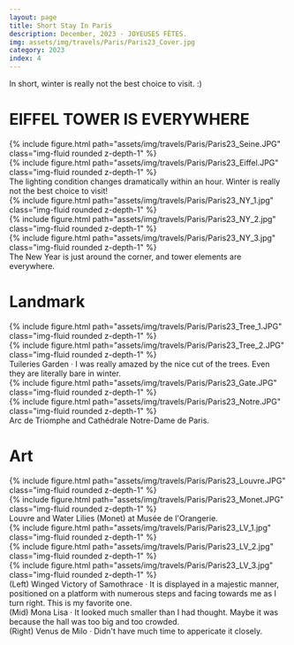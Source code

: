 ```yaml
---
layout: page
title: Short Stay In Paris
description: December, 2023 · JOYEUSES FÊTES.
img: assets/img/travels/Paris/Paris23_Cover.jpg
category: 2023
index: 4
---
```


In short, winter is really not the best choice to visit. :)

# EIFFEL TOWER IS EVERYWHERE

<div class="row justify-content-sm-center">
    <div class="col-sm-8 mt-3 mt-md-0">
        {% include figure.html path="assets/img/travels/Paris/Paris23_Seine.JPG" class="img-fluid rounded z-depth-1" %}
    </div>
    <div class="col-sm-4 mt-3 mt-md-0">
        {% include figure.html path="assets/img/travels/Paris/Paris23_Eiffel.JPG" class="img-fluid rounded z-depth-1" %}
    </div>
</div>
<div class="caption">
    The lighting condition changes dramatically within an hour. Winter is really not the best choice to visit!
</div>

<div class="row">
    <div class="col-sm mt-3 mt-md-0">
        {% include figure.html path="assets/img/travels/Paris/Paris23_NY_1.jpg" class="img-fluid rounded z-depth-1" %}
    </div>
    <div class="col-sm mt-3 mt-md-0">
        {% include figure.html path="assets/img/travels/Paris/Paris23_NY_2.jpg" class="img-fluid rounded z-depth-1" %}
    </div>
    <div class="col-sm mt-3 mt-md-0">
        {% include figure.html path="assets/img/travels/Paris/Paris23_NY_3.jpg" class="img-fluid rounded z-depth-1" %}
    </div>
</div>
<div class="caption">
    The New Year is just around the corner, and tower elements are everywhere.
</div>

# Landmark

<div class="row justify-content-sm-center">
    <div class="col-sm-8 mt-3 mt-md-0">
        {% include figure.html path="assets/img/travels/Paris/Paris23_Tree_1.JPG" class="img-fluid rounded z-depth-1" %}
    </div>
    <div class="col-sm-4 mt-3 mt-md-0">
        {% include figure.html path="assets/img/travels/Paris/Paris23_Tree_2.JPG" class="img-fluid rounded z-depth-1" %}
    </div>
</div>
<div class="caption">
    Tuileries Garden · I was really amazed by the nice cut of the trees. Even they are literally bare in winter.
</div>

<div class="row">
    <div class="col-sm mt-3 mt-md-0">
        {% include figure.html path="assets/img/travels/Paris/Paris23_Gate.JPG" class="img-fluid rounded z-depth-1" %}
    </div>
    <div class="col-sm mt-3 mt-md-0">
        {% include figure.html path="assets/img/travels/Paris/Paris23_Notre.JPG" class="img-fluid rounded z-depth-1" %}
    </div>
</div>
<div class="caption">
    Arc de Triomphe and Cathédrale Notre-Dame de Paris.
</div>

# Art

<div class="row">
    <div class="col-sm mt-3 mt-md-0">
        {% include figure.html path="assets/img/travels/Paris/Paris23_Louvre.JPG" class="img-fluid rounded z-depth-1" %}
    </div>
    <div class="col-sm mt-3 mt-md-0">
        {% include figure.html path="assets/img/travels/Paris/Paris23_Monet.JPG" class="img-fluid rounded z-depth-1" %}
    </div>
</div>
<div class="caption">
    Louvre and Water Lilies (Monet) at Musée de l'Orangerie.
</div>

<div class="row">
    <div class="col-sm mt-3 mt-md-0">
        {% include figure.html path="assets/img/travels/Paris/Paris23_LV_1.jpg" class="img-fluid rounded z-depth-1" %}
    </div>
    <div class="col-sm mt-3 mt-md-0">
        {% include figure.html path="assets/img/travels/Paris/Paris23_LV_2.jpg" class="img-fluid rounded z-depth-1" %}
    </div>
    <div class="col-sm mt-3 mt-md-0">
        {% include figure.html path="assets/img/travels/Paris/Paris23_LV_3.jpg" class="img-fluid rounded z-depth-1" %}
    </div>
</div>
<div class="caption">
    (Left) Winged Victory of Samothrace · It is displayed in a majestic manner, positioned on a platform with numerous steps and facing towards me as I turn right. This is my favorite one.<br>
    (Mid) Mona Lisa · It looked much smaller than I had thought. Maybe it was because the hall was too big and too crowded.<br>
    (Right) Venus de Milo · Didn't have much time to appericate it closely.
</div>